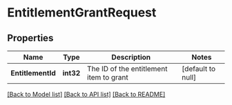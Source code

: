 # EntitlementGrantRequest

## Properties
Name | Type | Description | Notes
------------ | ------------- | ------------- | -------------
**EntitlementId** | **int32** | The ID of the entitlement item to grant | [default to null]

[[Back to Model list]](../README.md#documentation-for-models) [[Back to API list]](../README.md#documentation-for-api-endpoints) [[Back to README]](../README.md)


